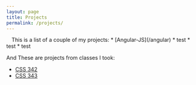 ```yaml
---
layout: page
title: Projects
permalink: /projects/
---
```

<img src="http://iads-web.org/wp-content/uploads/2012/10/projects.jpg" alt="" style="padding: 5px">
This is a list of a couple of my projects:   
* [Angular-JS](/angular)   
* test   
* test   
* test   

And These are projects from classes I took:   
* [CSS 342](https://github.com/tazzledazzle/UW-CSS/tree/master/342)   
* [CSS 343](https://github.com/tazzledazzle/UW-CSS/tree/master/343)